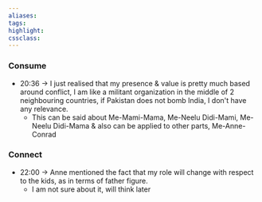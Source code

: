 ```yaml
---
aliases:  
tags:
highlight:  
cssclass:
---
```

### Consume
- 20:36 → I just realised that my presence & value is pretty much based around conflict, I am like a militant organization in the middle of 2 neighbouring countries, if Pakistan does not bomb India, I don't have any relevance.
    - This can be said about Me-Mami-Mama, Me-Neelu Didi-Mami, Me-Neelu Didi-Mama & also can be applied to other parts, Me-Anne-Conrad

### Connect
- 22:00 → Anne mentioned the fact that my role will change with respect to the kids, as in terms of father figure.
	- I am not sure about it, will think later

